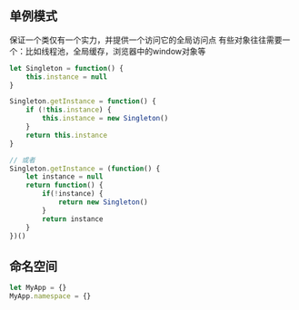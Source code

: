 ## 单例模式
保证一个类仅有一个实力，并提供一个访问它的全局访问点
有些对象往往需要一个：比如线程池，全局缓存，浏览器中的window对象等

```js
let Singleton = function() {
    this.instance = null
}

Singleton.getInstance = function() {
    if (!this.instance) {
        this.instance = new Singleton()
    }
    return this.instance
}

// 或者
Singleton.getInstance = (function() {
    let instance = null
    return function() {
        if(!instance) {
            return new Singleton()
        }
        return instance
    }
})()
```

## 命名空间
```js
let MyApp = {}
MyApp.namespace = {}
```